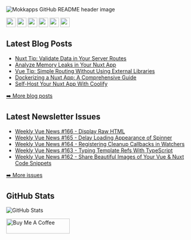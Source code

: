 <img src="https://github.com/Mokkapps/mokkapps/blob/master/header.png" alt="Mokkapps GitHub README header image">
<p><a href="https://www.x.com/mokkapps"><img src="https://img.shields.io/badge/twitter-%231DA1F2.svg?&style=for-the-badge&logo=twitter&logoColor=white" height=25></a> <a href="https://www.linkedin.com/in/mokkapps"><img src="https://img.shields.io/badge/linkedin-%230077B5.svg?&style=for-the-badge&logo=linkedin&logoColor=white" height=25></a> <a href="https://www.instagram.com/mokkapps/"><img src="https://img.shields.io/badge/instagram-%23E4405F.svg?&style=for-the-badge&logo=instagram&logoColor=white" height=25></a> <a href="https://www.youtube.com/@mokkapps"><img src="https://img.shields.io/badge/youtube-%2312100E.svg?&style=for-the-badge&logo=youtube&logoColor=white" height=25></a> <a href="https://medium.com/@MokkappsDev"><img src="https://img.shields.io/badge/medium-%2312100E.svg?&style=for-the-badge&logo=medium&logoColor=white" height=25></a> <a href="https://dev.to/mokkapps"><img src="https://img.shields.io/badge/DEV.TO-%230A0A0A.svg?&style=for-the-badge&logo=dev-dot-to&logoColor=white" height=25></a></p>
<h2>Latest Blog Posts</h2>
  <ul>
  <li><a href=https://mokkapps.de/vue-tips/validate-data-in-your-nuxt-server-routes target="_blank" rel="noreferrer nofollow">Nuxt Tip: Validate Data in Your Server Routes</a></li><li><a href=https://mokkapps.de/blog/analyze-memory-leaks-in-your-nuxt-app target="_blank" rel="noreferrer nofollow">Analyze Memory Leaks in Your Nuxt App</a></li><li><a href=https://mokkapps.de/vue-tips/simple-routing-without-using-external-libraries target="_blank" rel="noreferrer nofollow">Vue Tip: Simple Routing Without Using External Libraries</a></li><li><a href=https://mokkapps.de/blog/dockerizing-a-nuxt-app target="_blank" rel="noreferrer nofollow">Dockerizing a Nuxt App: A Comprehensive Guide</a></li><li><a href=https://mokkapps.de/blog/self-host-your-nuxt-app-with-coolify target="_blank" rel="noreferrer nofollow">Self-Host Your Nuxt App With Coolify</a></li>
  </ul>
<p><a href="https://mokkapps.de/blog">➡️ More blog posts</a></p>
<h2>Latest Newsletter Issues</h2>
  <ul>
    <li><a href=https://weekly-vue.newshttps://weekly-vue.news/issues/v2/129 target="_blank" rel="noreferrer nofollow">Weekly Vue News #166 - Display Raw HTML</a></li><li><a href=https://weekly-vue.newshttps://weekly-vue.news/issues/v2/128 target="_blank" rel="noreferrer nofollow">Weekly Vue News #165 - Delay Loading Appearance of Spinner</a></li><li><a href=https://weekly-vue.newshttps://weekly-vue.news/issues/v2/127 target="_blank" rel="noreferrer nofollow">Weekly Vue News #164 - Registering Cleanup Callbacks in Watchers</a></li><li><a href=https://weekly-vue.newshttps://weekly-vue.news/issues/v2/126 target="_blank" rel="noreferrer nofollow">Weekly Vue News #163 - Typing Template Refs With TypeScript</a></li><li><a href=https://weekly-vue.newshttps://weekly-vue.news/issues/v2/125 target="_blank" rel="noreferrer nofollow">Weekly Vue News #162 - Share Beautiful Images of Your Vue & Nuxt Code Snippets</a></li>
  </ul>
<p><a href="https://weekly-vue.news/issues">➡️ More issues</a></p>
<h2>GitHub Stats</h2>
<p><img src="https://github-readme-stats.vercel.app/api?username=mokkapps&amp;show_icons=true" alt="GitHub Stats"></p>
  <a href="https://www.buymeacoffee.com/mokkapps" target="_blank" rel="noreferrer nofollow">
      <img src="https://cdn.buymeacoffee.com/buttons/default-red.png" alt="Buy Me A Coffee" height="40" width="170" >
    </a>